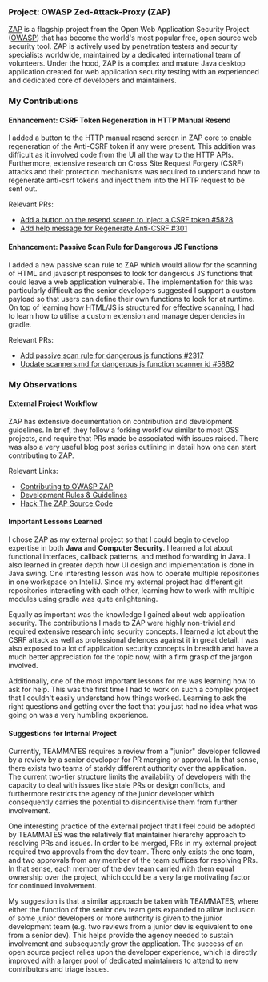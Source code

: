 ### Project: OWASP Zed-Attack-Proxy (ZAP)

[ZAP](https://www.zaproxy.org) is a flagship project from the Open Web Application Security Project ([OWASP](https://owasp.org)) that has become the world's most popular free, open source web security tool. ZAP is actively used by penetration testers and security specialists worldwide, maintained by a dedicated international team of volunteers. Under the hood, ZAP is a complex and mature Java desktop application created for web application security testing with an experienced and dedicated core of developers and maintainers.

### My Contributions

#### Enhancement: CSRF Token Regeneration in HTTP Manual Resend

I added a button to the HTTP manual resend screen in ZAP core to enable regeneration of the Anti-CSRF token if any were present. This addition was difficult as it involved code from the UI all the way to the HTTP APIs. Furthermore, extensive research on Cross Site Request Forgery (CSRF) attacks and their protection mechanisms was required to understand how to regenerate anti-csrf tokens and inject them into the HTTP request to be sent out.

Relevant PRs:
- [Add a button on the resend screen to inject a CSRF token #5828](https://github.com/zaproxy/zaproxy/pull/5828)
- [Add help message for Regenerate Anti-CSRF #301](https://github.com/zaproxy/zap-core-help/pull/301)

#### Enhancement: Passive Scan Rule for Dangerous JS Functions

I added a new passive scan rule to ZAP which would allow for the scanning of HTML and javascript responses to look for dangerous JS functions that could leave a web application vulnerable. The implementation for this was particularly difficult as the senior developers suggested I support a custom payload so that users can define their own functions to look for at runtime. On top of learning how HTML/JS is structured for effective scanning, I had to learn how to utilise a custom extension and manage dependencies in gradle.

Relevant PRs:
- [Add passive scan rule for dangerous js functions #2317](https://github.com/zaproxy/zap-extensions/pull/2317)
- [Update scanners.md for dangerous js function scanner id #5882](https://github.com/zaproxy/zaproxy/pull/5882)

### My Observations

#### External Project Workflow

ZAP has extensive documentation on contribution and development guidelines. In brief, they follow a forking workflow similar to most OSS projects, and require that PRs made be associated with issues raised. There was also a very useful blog post series outlining in detail how one can start contributing to ZAP.

Relevant Links:
- [Contributing to OWASP ZAP](https://github.com/zaproxy/zaproxy/blob/develop/CONTRIBUTING.md)
- [Development Rules & Guidelines](https://github.com/zaproxy/zaproxy/wiki/DevGuidelines)
- [Hack The ZAP Source Code](https://www.zaproxy.org/blog/2014-03-10-hacking-zap-1-why-should-you/)

#### Important Lessons Learned

I chose ZAP as my external project so that I could begin to develop expertise in both __Java__ and __Computer Security__. I learned a lot about functional interfaces, callback patterns, and method forwarding in Java. I also learned in greater depth how UI design and implementation is done in Java swing. One interesting lesson was how to operate multiple repositories in one workspace on IntelliJ. Since my external project had different git repositories interacting with each other, learning how to work with multiple modules using gradle was quite enlightening.

Equally as important was the knowledge I gained about web application security. The contributions I made to ZAP were highly non-trivial and required extensive research into security concepts. I learned a lot about the CSRF attack as well as professional defences against it in great detail. I was also exposed to a lot of application security concepts in breadth and have a much better appreciation for the topic now, with a firm grasp of the jargon involved.

Additionally, one of the most important lessons for me was learning how to ask for help. This was the first time I had to work on such a complex project that I couldn't easily understand how things worked. Learning to ask the right questions and getting over the fact that you just had no idea what was going on was a very humbling experience.

#### Suggestions for Internal Project

Currently, TEAMMATES requires a review from a "junior" developer followed by a review by a senior developer for PR merging or approval. In that sense, there exists two teams of starkly different authority over the application. The current two-tier structure limits the availability of developers with the capacity to deal with issues like stale PRs or design conflicts, and furthermore restricts the agency of the junior developer which consequently carries the potential to disincentivise them from further involvement.

One interesting practice of the external project that I feel could be adopted by TEAMMATES was the relatively flat maintainer hierarchy approach to resolving PRs and issues. In order to be merged, PRs in my external project required two approvals from the dev team. There only exists the one team, and two approvals from any member of the team suffices for resolving PRs. In that sense, each member of the dev team carried with them equal ownership over the project, which could be a very large motivating factor for continued involvement.

My suggestion is that a similar approach be taken with TEAMMATES, where either the function of the senior dev team gets expanded to allow inclusion of some junior developers or more authority is given to the junior development team (e.g. two reviews from a junior dev is equivalent to one from a senior dev). This helps provide the agency needed to sustain involvement and subsequently grow the application. The success of an open source project relies upon the developer experience, which is directly improved with a larger pool of dedicated maintainers to attend to new contributors and triage issues.
